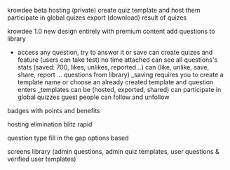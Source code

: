 krowdee beta
hosting (private)
create quiz template and host them
participate in global quizes
export (download) result of quizes

krowdee 1.0
new design entirely with premium content
add questions to library

- access any question, try to answer it or save
  can create quizes and feature (users can take test) no time attached
  can see all questions's stats (saved: 700, likes, unlikes, reported...)
  can (like, unlike, save, share, report ... questions from library)
  \_saving requires you to create a template name or choose an already created template and question enters
  \_templates can be (hosted, exported, shared)
  can participate in global quizzes
  guest
  people can follow and unfollow 

badges with points and benefits

hosting
elimination
blitz
rapid

question type
fill in the gap
options based

screens
library (admin questions, admin quiz templates, user questions & verified user templates)
